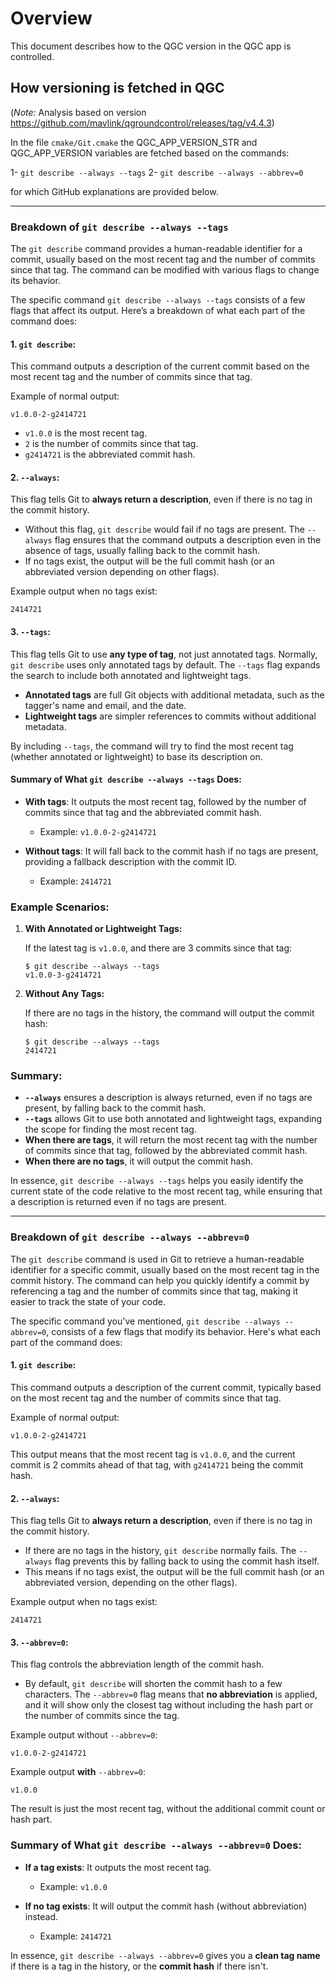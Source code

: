# Overview
This document describes how to the QGC version in the QGC app is controlled.

## How versioning is fetched in QGC
(*Note:* Analysis based on version https://github.com/mavlink/qgroundcontrol/releases/tag/v4.4.3)

In the file `cmake/Git.cmake` the QGC_APP_VERSION_STR and QGC_APP_VERSION variables are fetched based on the commands:

1- `git describe --always --tags`
2- `git describe --always --abbrev=0`

for which GitHub explanations are provided below.

-----------

### Breakdown of `git describe --always --tags`

The `git describe` command provides a human-readable identifier for a commit, usually based on the most recent tag and the number of commits since that tag. The command can be modified with various flags to change its behavior. 

The specific command `git describe --always --tags` consists of a few flags that affect its output. Here’s a breakdown of what each part of the command does:

#### 1. **`git describe`**:
This command outputs a description of the current commit based on the most recent tag and the number of commits since that tag.

Example of normal output:
```
v1.0.0-2-g2414721
```
- `v1.0.0` is the most recent tag.
- `2` is the number of commits since that tag.
- `g2414721` is the abbreviated commit hash.

#### 2. **`--always`**:
This flag tells Git to **always return a description**, even if there is no tag in the commit history.
- Without this flag, `git describe` would fail if no tags are present. The `--always` flag ensures that the command outputs a description even in the absence of tags, usually falling back to the commit hash.
- If no tags exist, the output will be the full commit hash (or an abbreviated version depending on other flags).

Example output when no tags exist:
```
2414721
```

#### 3. **`--tags`**:
This flag tells Git to use **any type of tag**, not just annotated tags. Normally, `git describe` uses only annotated tags by default. The `--tags` flag expands the search to include both annotated and lightweight tags.
- **Annotated tags** are full Git objects with additional metadata, such as the tagger's name and email, and the date.
- **Lightweight tags** are simpler references to commits without additional metadata.

By including `--tags`, the command will try to find the most recent tag (whether annotated or lightweight) to base its description on.

#### Summary of What `git describe --always --tags` Does:

- **With tags**: It outputs the most recent tag, followed by the number of commits since that tag and the abbreviated commit hash.
  - Example: `v1.0.0-2-g2414721`
  
- **Without tags**: It will fall back to the commit hash if no tags are present, providing a fallback description with the commit ID.
  - Example: `2414721`

### Example Scenarios:

1. **With Annotated or Lightweight Tags:**

   If the latest tag is `v1.0.0`, and there are 3 commits since that tag:
   ```
   $ git describe --always --tags
   v1.0.0-3-g2414721
   ```

2. **Without Any Tags:**

   If there are no tags in the history, the command will output the commit hash:
   ```
   $ git describe --always --tags
   2414721
   ```

### Summary:

- **`--always`** ensures a description is always returned, even if no tags are present, by falling back to the commit hash.
- **`--tags`** allows Git to use both annotated and lightweight tags, expanding the scope for finding the most recent tag.
- **When there are tags**, it will return the most recent tag with the number of commits since that tag, followed by the abbreviated commit hash.
- **When there are no tags**, it will output the commit hash.

In essence, `git describe --always --tags` helps you easily identify the current state of the code relative to the most recent tag, while ensuring that a description is returned even if no tags are present.

-----------

### Breakdown of `git describe --always --abbrev=0`

The `git describe` command is used in Git to retrieve a human-readable identifier for a specific commit, usually based on the most recent tag in the commit history. The command can help you quickly identify a commit by referencing a tag and the number of commits since that tag, making it easier to track the state of your code.

The specific command you've mentioned, `git describe --always --abbrev=0`, consists of a few flags that modify its behavior. Here's what each part of the command does:

#### 1. **`git describe`**:
This command outputs a description of the current commit, typically based on the most recent tag and the number of commits since that tag.
   
Example of normal output:
```
v1.0.0-2-g2414721
```
This output means that the most recent tag is `v1.0.0`, and the current commit is 2 commits ahead of that tag, with `g2414721` being the commit hash.

#### 2. **`--always`**:
This flag tells Git to **always return a description**, even if there is no tag in the commit history.
- If there are no tags in the history, `git describe` normally fails. The `--always` flag prevents this by falling back to using the commit hash itself.
- This means if no tags exist, the output will be the full commit hash (or an abbreviated version, depending on the other flags).
   
Example output when no tags exist:
```
2414721
```

#### 3. **`--abbrev=0`**:
This flag controls the abbreviation length of the commit hash.
- By default, `git describe` will shorten the commit hash to a few characters. The `--abbrev=0` flag means that **no abbreviation** is applied, and it will show only the closest tag without including the hash part or the number of commits since the tag.

Example output without `--abbrev=0`:
```
v1.0.0-2-g2414721
```

Example output **with** `--abbrev=0`:
```
v1.0.0
```
The result is just the most recent tag, without the additional commit count or hash part.

### Summary of What `git describe --always --abbrev=0` Does:

- **If a tag exists**: It outputs the most recent tag.
  - Example: `v1.0.0`
  
- **If no tag exists**: It will output the commit hash (without abbreviation) instead.
  - Example: `2414721`

In essence, `git describe --always --abbrev=0` gives you a **clean tag name** if there is a tag in the history, or the **commit hash** if there isn't.